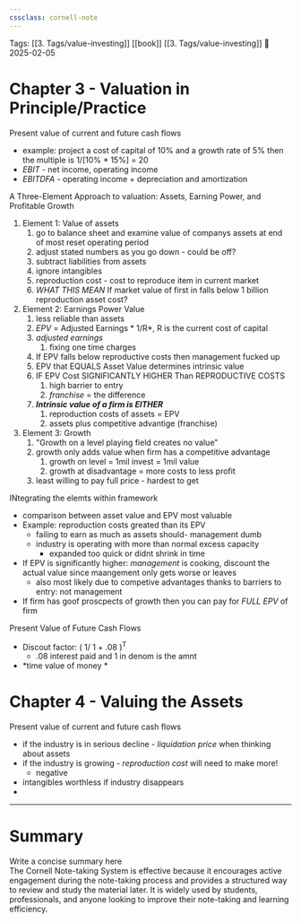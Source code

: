 ```yaml
---
cssclass: cornell-note
---
```


Tags: [[3. Tags/value-investing]] [[book]] [[3. Tags/value-investing]]
📅 2025-02-05



# Chapter 3 - Valuation in Principle/Practice

<aside>Present value of current and future cash flows</aside>

+ example: project a cost of capital of 10% and a growth rate of 5% then the multiple is 1/[10% * 15%] = 20
+ *EBIT* - net income, operating income
+ *EBITDFA* - operating income + depreciation and amortization

<aside>A Three-Element Approach to valuation: Assets, Earning Power, and Profitable Growth</aside>

1. Element 1: Value of assets
	1. go to balance sheet and examine value of companys assets at end of most reset operating period
	2. adjust stated numbers as you go down - could be off? 
	3. subtract liabilities from assets
	4. ignore intangibles
	5. reproduction cost - cost to reproduce item in current market
	6. *WHAT THIS MEAN* If market value of first in falls below 1 billion reproduction asset cost? 
2. Element 2: Earnings Power Value
	1. less reliable than assets 
	2. *EPV* = Adjusted Earnings * 1/R*, R is the current cost of capital
	3. *adjusted earnings*
		1. fixing one time charges
	4. If EPV falls below reproductive costs then management fucked up 
	5. EPV that EQUALS Asset Value determines intrinsic value
	6. IF EPV Cost SIGNIFICANTLY HIGHER Than REPRODUCTIVE COSTS
		1. high barrier to entry
		2. *franchise* = the difference
	7. ***Intrinsic value of a firm is EITHER***
		1. reproduction costs of assets = EPV
		2. assets plus competitive advantige (franchise) 
3. Element 3: Growth
	1. "Growth on a level playing field creates no value"
	2. growth only adds value when firm has a competitive advantage
		1. growth on level = 1mil invest = 1mil value
		2. growth at disadvantage = more costs to less profit
	3. least willing to pay full price - hardest to get 

<aside>INtegrating the elemts within framework</aside>

+ comparison between asset value and EPV most valuable
+ Example: reproduction costs greated than its EPV
	+ failing to earn as much as assets should- management dumb
	+ industry is operating with more than normal excess capacity
		+ expanded too quick or didnt shrink in time
+ If EPV is significantly higher: *management* is cooking, discount the actual value since maangement only gets worse or leaves
	+ also most likely due to competive advantages thanks to barriers to entry: not management 
+ If firm has goof proscpects of growth then you can pay for *FULL EPV* of firm

<aside>Present Value of Future Cash Flows</aside>

+ Discout factor:  ( 1/ 1 + .08 )<sup>T</sup>
	+ .08 interest paid and 1 in denom is the amnt
+ *time value of money *

# Chapter 4 - Valuing the Assets

<aside>Present value of current and future cash flows</aside>

+ if the industry is in serious decline - *liquidation price* when thinking about assets
+ if the industry is growing - *reproduction cost* will need to make more!
	+ negative
+ intangibles worthless if industry disappears
+ 
---

# Summary

<summary>Write a concise summary here</summary>
The Cornell Note-taking System is effective because it encourages active engagement during the note-taking process and provides a structured way to review and study the material later. It is widely used by students, professionals, and anyone looking to improve their note-taking and learning efficiency.